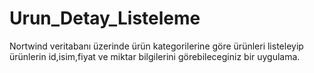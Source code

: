 # Urun_Detay_Listeleme
Nortwind veritabanı üzerinde ürün kategorilerine göre 
ürünleri listeleyip ürünlerin id,isim,fiyat ve miktar bilgilerini görebileceginiz bir uygulama.
